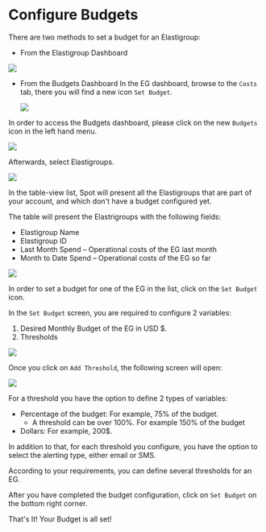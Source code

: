 # Configure Budgets

There are two methods to set a budget for an Elastigroup:

- From the Elastigroup Dashboard

<img src="/elastigroup/_media/configure-budgets_1.png" />

- From the Budgets Dashboard
  In the EG dashboard, browse to the `Costs` tab, there you will find a new icon `Set Budget`.

  <img src="/elastigroup/_media/configure-budgets_2.png" />

In order to access the Budgets dashboard, please click on the new `Budgets` icon in the left hand menu.

<img src="/elastigroup/_media/configure-budgets_3.png" />

Afterwards, select Elastigroups.

<img src="/elastigroup/_media/configure-budgets_4.png" />

In the table-view list, Spot will present all the Elastigroups that are part of your account, and which don't have a budget configured yet.

The table will present the Elastrigroups with the following fields:

- Elastigroup Name
- Elastigroup ID
- Last Month Spend – Operational costs of the EG last month
- Month to Date Spend – Operational costs of the EG so far

<img src="/elastigroup/_media/configure-budgets_5.png" />

In order to set a budget for one of the EG in the list, click on the `Set Budget` icon.

In the `Set Budget` screen, you are required to configure 2 variables:

1. Desired Monthly Budget of the EG in USD \$.
2. Thresholds

<img src="/elastigroup/_media/configure-budgets_6.png" />

Once you click on `Add Threshold`, the following screen will open:

<img src="/elastigroup/_media/configure-budgets_7.png" />

For a threshold you have the option to define 2 types of variables:

- Percentage of the budget: For example, 75% of the budget.
  - A threshold can be over 100%. For example 150% of the budget
- Dollars: For example, 200\$.

In addition to that, for each threshold you configure, you have the option to select the alerting type, either email or SMS.

According to your requirements, you can define several thresholds for an EG.

After you have completed the budget configuration, click on `Set Budget` on the bottom right corner.

That's It! Your Budget is all set!
